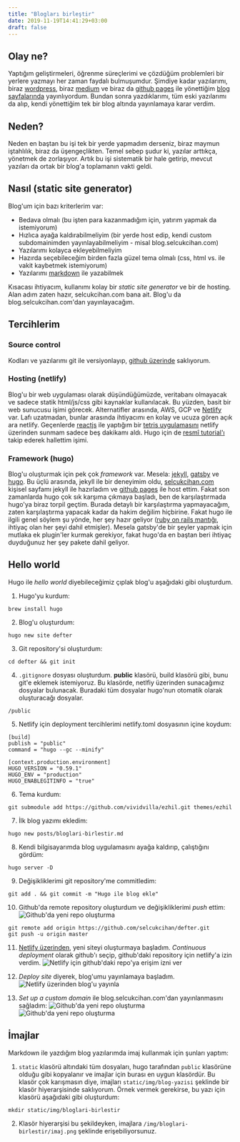 ```yaml
---
title: "Blogları birleştir"
date: 2019-11-19T14:41:29+03:00
draft: false
---
```


## Olay ne?
Yaptığım geliştirmeleri, öğrenme süreçlerimi ve çözdüğüm problemleri bir yerlere yazmayı her zaman faydalı bulmuşumdur.
Şimdiye kadar yazılarımı, biraz [wordpress](https://selcukcihan.wordpress.com/), biraz [medium](https://medium.com/bulut-aws) ve biraz da [github pages](https://pages.github.com/) ile yönettiğim [blog sayfalarında](http://selcukcihan.com/blog) yayınlıyordum.
Bundan sonra yazdıklarımı, tüm eski yazılarımı da alıp, kendi yönettiğim tek bir blog altında yayınlamaya karar verdim.

## Neden?

Neden en baştan bu işi tek bir yerde yapmadım derseniz, biraz maymun iştahlılık, biraz da üşengeçlikten.
Temel sebep şudur ki, yazılar arttıkça, yönetmek de zorlaşıyor.
Artık bu işi sistematik bir hale getirip, mevcut yazıları da ortak bir blog'a toplamanın vakti geldi.

## Nasıl (static site generator)

Blog'um için bazı kriterlerim var:

* Bedava olmalı (bu işten para kazanmadığım için, yatırım yapmak da istemiyorum)
* Hızlıca ayağa kaldırabilmeliyim (bir yerde host edip, kendi custom subdomainimden yayınlayabilmeliyim - misal blog.selcukcihan.com)
* Yazılarımı kolayca ekleyebilmeliyim
* Hazırda seçebileceğim birden fazla güzel tema olmalı (css, html vs. ile vakit kaybetmek istemiyorum)
* Yazılarımı [markdown](https://daringfireball.net/projects/markdown/) ile yazabilmek

Kısacası ihtiyacım, kullanımı kolay bir *static site generator* ve bir de hosting.
Alan adım zaten hazır, selcukcihan.com bana ait.
Blog'u da blog.selcukcihan.com'dan yayınlayacağım.

## Tercihlerim

### Source control

Kodları ve yazılarımı git ile versiyonlayıp, [github üzerinde](https://github.com/selcukcihan/defter) saklıyorum.

### Hosting (netlify)

Blog'u bir web uygulaması olarak düşündüğümüzde, veritabanı olmayacak ve sadece statik html/js/css gibi kaynaklar kullanılacak.
Bu yüzden, basit bir web sunucusu işimi görecek.
Alternatifler arasında, AWS, GCP ve [Netlify](https://www.netlify.com/) var.
Lafı uzatmadan, bunlar arasında ihtiyacımı en kolay ve ucuza gören açık ara netlify.
Geçenlerde [reactjs](https://reactjs.org/) ile yaptığım bir [tetris uygulamasını](https://tetris.selcukcihan.com/) netlify üzerinden sunmam sadece beş dakikamı aldı.
Hugo için de [resmî tutorial'ı](https://gohugo.io/hosting-and-deployment/hosting-on-netlify/) takip ederek hallettim işimi.


### Framework (hugo)

Blog'u oluşturmak için pek çok *framework* var.
Mesela: [jekyll](https://jekyllrb.com/), [gatsby](https://www.gatsbyjs.org/) ve [hugo](https://gohugo.io/).
Bu üçlü arasında, jekyll ile bir deneyimim oldu, [selcukcihan.com](https://www.selcukcihan.com) kişisel sayfamı jekyll ile hazırladım ve [github pages](https://github.com/selcukcihan/selcukcihan.github.io) ile host ettim.
Fakat son zamanlarda hugo çok sık karşıma çıkmaya başladı, ben de karşılaştırmada hugo'ya biraz torpil geçtim.
Burada detaylı bir karşılaştırma yapmayacağım, zaten karşılaştırma yapacak kadar da hakim değilim hiçbirine.
Fakat hugo ile ilgili genel söylem şu yönde, her şey hazır geliyor ([ruby on rails mantığı](https://rubyonrails.org/doctrine/), ihtiyaç olan her şeyi dahil etmişler).
Mesela gatsby'de bir şeyler yapmak için mutlaka ek plugin'ler kurmak gerekiyor, fakat hugo'da en baştan beri ihtiyaç duyduğunuz her şey pakete dahil geliyor.

## Hello world

Hugo ile *hello world* diyebileceğimiz çıplak blog'u aşağıdaki gibi oluşturdum.

1. Hugo'yu kurdum:

```
brew install hugo
```

2. Blog'u oluşturdum:

```
hugo new site defter
```

3. Git repository'si oluşturdum:

```
cd defter && git init
```

4. `.gitignore` dosyası oluşturdum. **public** klasörü, build klasörü gibi, bunu git'e eklemek istemiyoruz. Bu klasörde, netlfiy üzerinden sunacağımız dosyalar bulunacak. Buradaki tüm dosyalar hugo'nun otomatik olarak oluşturacağı dosyalar.

```
/public

```

5. Netlify için deployment tercihlerimi netlify.toml dosyasının içine koydum:

```
[build]
publish = "public"
command = "hugo --gc --minify"

[context.production.environment]
HUGO_VERSION = "0.59.1"
HUGO_ENV = "production"
HUGO_ENABLEGITINFO = "true"

```

6. Tema kurdum:

```
git submodule add https://github.com/vividvilla/ezhil.git themes/ezhil
```

7. İlk blog yazımı ekledim:

```
hugo new posts/bloglari-birlestir.md
```

8. Kendi bilgisayarımda blog uygulamasını ayağa kaldırıp, çalıştığını gördüm:

```
hugo server -D
```

9. Değişikliklerimi git repository'me commitledim:

```
git add . && git commit -m "Hugo ile blog ekle"
```

10. Github'da remote repository oluşturdum ve değişikliklerimi *push* ettim:
![Github'da yeni repo oluşturma][1]

```
git remote add origin https://github.com/selcukcihan/defter.git
git push -u origin master
```

11. [Netlify üzerinden](https://app.netlify.com/start), yeni siteyi oluşturmaya başladım. *Continuous deployment* olarak github'ı seçip, github'daki repository için netlify'a izin verdim.
![Netlify için github'daki repo'ya erişim izni ver][2]

12. *Deploy site* diyerek, blog'umu yayınlamaya başladım.
![Netlify üzerinden blog'u yayınla][3]

[1]: /img/bloglari-birlestir/github_create_repo.png
[2]: /img/bloglari-birlestir/github_netlify_permission.png
[3]: /img/bloglari-birlestir/netlify_deployment.png
[4]: /img/bloglari-birlestir/netlify_setup_custom_domain.png
[5]: /img/bloglari-birlestir/netlify_setup_custom_domain_2.png

13. *Set up a custom domain* ile blog.selcukcihan.com'dan yayınlanmasını sağladım:
![Github'da yeni repo oluşturma][4]
![Github'da yeni repo oluşturma][5]


## İmajlar

Markdown ile yazdığım blog yazılarımda imaj kullanmak için şunları yaptım:

1. `static` klasörü altındaki tüm dosyaları, hugo tarafından `public` klasörüne olduğu gibi kopyalanır ve imajlar için burası en uygun klasördür.
Bu klasör çok karışmasın diye, imajları `static/img/blog-yazisi` şeklinde bir klasör hiyerarşisinde saklıyorum.
Örnek vermek gerekirse, bu yazı için klasörü aşağıdaki gibi oluşturdum:

```
mkdir static/img/bloglari-birlestir
```

2. Klasör hiyerarşisi bu şekildeyken, imajlara `/img/bloglari-birlestir/imaj.png` şeklinde erişebiliyorsunuz.









